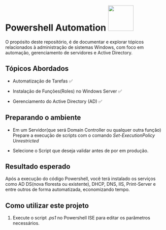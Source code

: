 # Powershell Automation <image src= https://github.com/deciocferreira/Powershell-Automation/assets/12403699/66a73c37-cfbf-42f5-b27d-5708c5b4a215 width="80" height="80">

O propósito deste repositório, é de documentar e explorar tópicos relacionados à administração de sistemas Windows, com foco em automação, gerenciamento de servidores e Active Directory.

## Tópicos Abordados
- Automatização de Tarefas ✅

- Instalação de Funções(Roles) no Windows Server ✅

- Gerenciamento do Active Directory (AD) ✅

## Preparando o ambiente

- Em um Servidor(que será Domain Controller ou qualquer outra função) Prepare a execução de scripts com o comando *Set-ExecutionPolicy Unrestricted*

- Selecione o Script que deseja validar antes de por em produção.

## Resultado esperado

Após a execução do código Powershell, você terá instalado os serviços como AD DS(nova floresta ou existente), DHCP, DNS, IIS, Print-Server e entre outros de forma automatizada, economizando tempo. 
  
## Como utilizar este projeto
  
  1. Execute o script *.ps1* no Powershell ISE para editar os parâmetros necessários.
